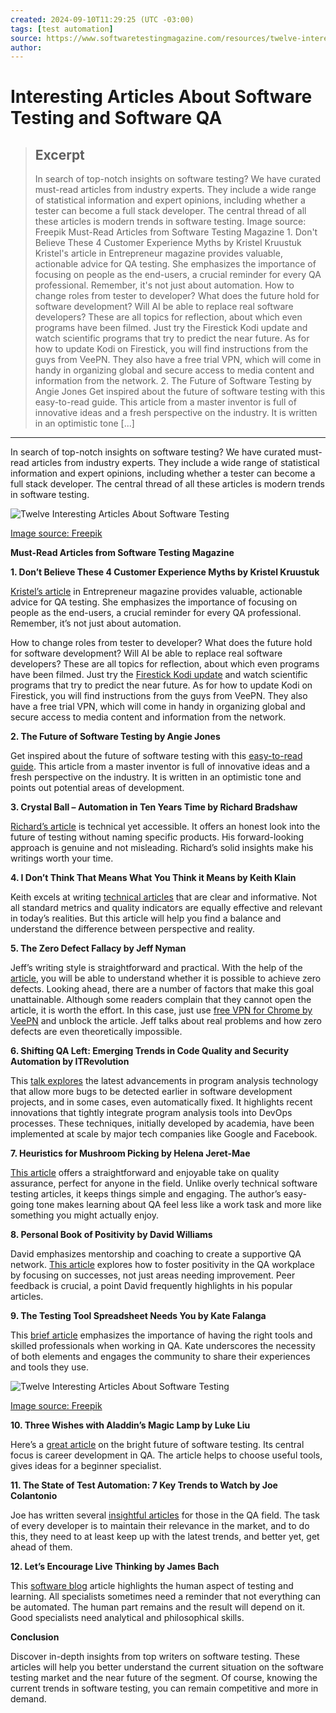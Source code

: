 ```yaml
---
created: 2024-09-10T11:29:25 (UTC -03:00)
tags: [test automation]
source: https://www.softwaretestingmagazine.com/resources/twelve-interesting-articles-about-modern-software-testing/?ref=dailydev
author: 
---
```


# Interesting Articles About Software Testing and Software QA

> ## Excerpt
> In search of top-notch insights on software testing? We have curated must-read articles from industry experts. They include a wide range of statistical information and expert opinions, including whether a tester can become a full stack developer. The central thread of all these articles is modern trends in software testing. Image source: Freepik Must-Read Articles from Software Testing Magazine 1. Don't Believe These 4 Customer Experience Myths by Kristel Kruustuk Kristel's article in Entrepreneur magazine provides valuable, actionable advice for QA testing. She emphasizes the importance of focusing on people as the end-users, a crucial reminder for every QA professional. Remember, it's not just about automation. How to change roles from tester to developer? What does the future hold for software development? Will AI be able to replace real software developers? These are all topics for reflection, about which even programs have been filmed. Just try the Firestick Kodi update and watch scientific programs that try to predict the near future. As for how to update Kodi on Firestick, you will find instructions from the guys from VeePN. They also have a free trial VPN, which will come in handy in organizing global and secure access to media content and information from the network. 2. The Future of Software Testing by Angie Jones Get inspired about the future of software testing with this easy-to-read guide. This article from a master inventor is full of innovative ideas and a fresh perspective on the industry. It is written in an optimistic tone [...]

---
In search of top-notch insights on software testing? We have curated must-read articles from industry experts. They include a wide range of statistical information and expert opinions, including whether a tester can become a full stack developer. The central thread of all these articles is modern trends in software testing.

![Twelve Interesting Articles About Software Testing](https://www.softwaretestingmagazine.com/wp-content/uploads/software-testing-articles-1.jpg)

[Image source: Freepik](https://freepik.com/)

**Must-Read Articles from Software Testing Magazine**

**1\. Don’t Believe These 4 Customer Experience Myths by Kristel Kruustuk**

[Kristel’s article](https://www.entrepreneur.com/science-technology/dont-believe-these-4-customer-experience-myths/299902) in Entrepreneur magazine provides valuable, actionable advice for QA testing. She emphasizes the importance of focusing on people as the end-users, a crucial reminder for every QA professional. Remember, it’s not just about automation.

How to change roles from tester to developer? What does the future hold for software development? Will AI be able to replace real software developers? These are all topics for reflection, about which even programs have been filmed. Just try the [Firestick Kodi update](https://veepn.com/blog/how-to-update-kodi-on-firestick/) and watch scientific programs that try to predict the near future. As for how to update Kodi on Firestick, you will find instructions from the guys from VeePN. They also have a free trial VPN, which will come in handy in organizing global and secure access to media content and information from the network.

**2\. The Future of Software Testing by Angie Jones**

Get inspired about the future of software testing with this [easy-to-read guide](https://angiejones.tech/the-future-of-software-testing/). This article from a master inventor is full of innovative ideas and a fresh perspective on the industry. It is written in an optimistic tone and points out potential areas of development.

**3\. Crystal Ball – Automation in Ten Years Time by Richard Bradshaw**

[Richard’s article](https://thefriendlytester.co.uk/2019/05/what-will-automation-look-like-in-ten-years) is technical yet accessible. It offers an honest look into the future of testing without naming specific products. His forward-looking approach is genuine and not misleading. Richard’s solid insights make his writings worth your time.

**4\. I Don’t Think That Means What You Think it Means by Keith Klain**

Keith excels at writing [technical articles](http://qualityremarks.com/i-dont-think-that-means-what-you-think-it-means-enterprise-software-testing-metrics/) that are clear and informative. Not all standard metrics and quality indicators are equally effective and relevant in today’s realities. But this article will help you find a balance and understand the difference between perspective and reality.

**5\. The Zero Defect Fallacy by Jeff Nyman**

Jeff’s writing style is straightforward and practical. With the help of the [article](https://testerstories.com/2019/10/the-zero-defect-fallacy/), you will be able to understand whether it is possible to achieve zero defects. Looking ahead, there are a number of factors that make this goal unattainable. Although some readers complain that they cannot open the article, it is worth the effort. In this case, just use [free VPN for Chrome by VeePN](https://chromewebstore.google.com/detail/free-vpn-for-chrome-vpn-p/majdfhpaihoncoakbjgbdhglocklcgno) and unblock the article. Jeff talks about real problems and how zero defects are even theoretically impossible.

**6\. Shifting QA Left: Emerging Trends in Code Quality and Security Automation by ITRevolution**

This [talk explores](https://www.softwaretestingmagazine.com/videos/shifting-qa-left-emerging-trends-in-code-quality-and-security-automation/) the latest advancements in program analysis technology that allow more bugs to be detected earlier in software development projects, and in some cases, even automatically fixed. It highlights recent innovations that tightly integrate program analysis tools into DevOps processes. These techniques, initially developed by academia, have been implemented at scale by major tech companies like Google and Facebook.

**7\. Heuristics for Mushroom Picking by Helena Jeret-Mae**

[This article](https://teatimewithtesters.com/heuristics-for-mushroom-picking-and-testing/) offers a straightforward and enjoyable take on quality assurance, perfect for anyone in the field. Unlike overly technical software testing articles, it keeps things simple and engaging. The author’s easy-going tone makes learning about QA feel less like a work task and more like something you might actually enjoy.

**8\. Personal Book of Positivity by David Williams**

David emphasizes mentorship and coaching to create a supportive QA network. [This article](https://thetestingmuse.uk/blog/personalised-book-of-positivity/) explores how to foster positivity in the QA workplace by focusing on successes, not just areas needing improvement. Peer feedback is crucial, a point David frequently highlights in his popular articles.

**9\. The Testing Tool Spreadsheet Needs You by Kate Falanga**

This [brief article](https://medium.com/@Squidish_QA/the-testing-tool-spreadsheet-needs-you-a87cf6fb2a7) emphasizes the importance of having the right tools and skilled professionals when working in QA. Kate underscores the necessity of both elements and engages the community to share their experiences and tools they use.

![Twelve Interesting Articles About Software Testing](https://www.softwaretestingmagazine.com/wp-content/uploads/software-testing-articles-2.jpg)

[Image source: Freepik](https://freepik.com/)

**10\. Three Wishes with Aladdin’s Magic Lamp by Luke Liu**

Here’s a [great article](https://luke-yuliu.github.io/TestingWishes/) on the bright future of software testing. Its central focus is career development in QA. The article helps to choose useful tools, gives ideas for a beginner specialist.

**11\. The State of Test Automation: 7 Key Trends to Watch by Joe Colantonio**

Joe has written several [insightful articles](https://engineering.carsguide.com.au/test-automation-7-key-trends-to-watch-in-2019-3fd078f18184) for those in the QA field. The task of every developer is to maintain their relevance in the market, and to do this, they need to at least keep up with the latest trends, and better yet, get ahead of them.

**12\. Let’s Encourage Live Thinking by James Bach**

This [software blog](https://www.satisfice.com/blog/archives/94596) article highlights the human aspect of testing and learning. All specialists sometimes need a reminder that not everything can be automated. The human part remains and the result will depend on it. Good specialists need analytical and philosophical skills.

**Conclusion**

Discover in-depth insights from top writers on software testing. These articles will help you better understand the current situation on the software testing market and the near future of the segment. Of course, knowing the current trends in software testing, you can remain competitive and more in demand.
